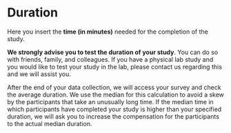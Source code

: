
# Duration

Here you insert the **time (in minutes)** needed for the completion of the study.

**We strongly advise you to test the duration of your study**. You can do so with friends, family, and colleagues. If you have a physical lab study and you would like to test your study in the lab, please contact us regarding this and we will assist you.

After the end of your data collection, we will access your survey and check the average duration. We use the median for this calculation to avoid a skew by the participants that take an unusually long time. If the median time in which participants have completed your study is higher than your specified duration, we will ask you to increase the compensation for the participants to the actual median duration.

